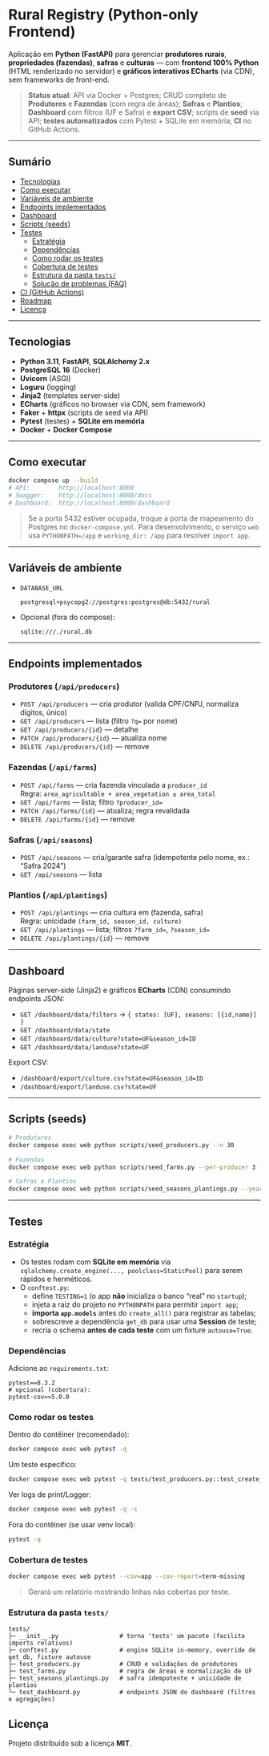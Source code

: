 # Rural Registry (Python-only Frontend)

Aplicação em **Python (FastAPI)** para gerenciar **produtores rurais**, **propriedades (fazendas)**, **safras** e **culturas** — com **frontend 100% Python** (HTML renderizado no servidor) e **gráficos interativos ECharts** (via CDN), sem frameworks de front-end.

> **Status atual**: API via Docker + Postgres; CRUD completo de **Produtores** e **Fazendas** (com regra de áreas); **Safras** e **Plantios**; **Dashboard** com filtros (UF e Safra) e **export CSV**; scripts de **seed** via API; **testes automatizados** com Pytest + SQLite em memória; **CI** no GitHub Actions.

---

## Sumário

- [Tecnologias](#tecnologias)
- [Como executar](#como-executar)
- [Variáveis de ambiente](#variáveis-de-ambiente)
- [Endpoints implementados](#endpoints-implementados)
- [Dashboard](#dashboard)
- [Scripts (seeds)](#scripts-seeds)
- [Testes](#testes)
  - [Estratégia](#estratégia)
  - [Dependências](#dependências)
  - [Como rodar os testes](#como-rodar-os-testes)
  - [Cobertura de testes](#cobertura-de-testes)
  - [Estrutura da pasta `tests/`](#estrutura-da-pasta-tests)
  - [Solução de problemas (FAQ)](#solução-de-problemas-faq)
- [CI (GitHub Actions)](#ci-github-actions)
- [Roadmap](#roadmap)
- [Licença](#licença)

---

## Tecnologias

- **Python 3.11**, **FastAPI**, **SQLAlchemy 2.x**
- **PostgreSQL 16** (Docker)
- **Uvicorn** (ASGI)
- **Loguru** (logging)
- **Jinja2** (templates server-side)
- **ECharts** (gráficos no browser via CDN, sem framework)
- **Faker** + **httpx** (scripts de seed via API)
- **Pytest** (testes) + **SQLite em memória**
- **Docker** + **Docker Compose**

---

## Como executar

```bash
docker compose up --build
# API:        http://localhost:8000
# Swagger:    http://localhost:8000/docs
# Dashboard:  http://localhost:8000/dashboard
```

> Se a porta 5432 estiver ocupada, troque a porta de mapeamento do Postgres no `docker-compose.yml`.
> Para desenvolvimento, o serviço `web` usa `PYTHONPATH=/app` e `working_dir: /app` para resolver `import app`.

---

## Variáveis de ambiente

- `DATABASE_URL`
  ```
  postgresql+psycopg2://postgres:postgres@db:5432/rural
  ```
- Opcional (fora do compose):
  ```
  sqlite:///./rural.db
  ```

---

## Endpoints implementados

### Produtores (`/api/producers`)
- `POST /api/producers` — cria produtor (valida CPF/CNPJ, normaliza dígitos, único)
- `GET /api/producers` — lista (filtro `?q=` por nome)
- `GET /api/producers/{id}` — detalhe
- `PATCH /api/producers/{id}` — atualiza nome
- `DELETE /api/producers/{id}` — remove

### Fazendas (`/api/farms`)
- `POST /api/farms` — cria fazenda vinculada a `producer_id`  
  Regra: `area_agricultable + area_vegetation ≤ area_total`
- `GET /api/farms` — lista; filtro `?producer_id=`
- `PATCH /api/farms/{id}` — atualiza; regra revalidada
- `DELETE /api/farms/{id}` — remove

### Safras (`/api/seasons`)
- `POST /api/seasons` — cria/garante safra (idempotente pelo nome, ex.: “Safra 2024”)
- `GET /api/seasons` — lista

### Plantios (`/api/plantings`)
- `POST /api/plantings` — cria cultura em (fazenda, safra)  
  Regra: unicidade `(farm_id, season_id, culture)`
- `GET /api/plantings` — lista; filtros `?farm_id=`, `?season_id=`
- `DELETE /api/plantings/{id}` — remove

---

## Dashboard

Páginas server-side (Jinja2) e gráficos **ECharts** (CDN) consumindo endpoints JSON:
- `GET /dashboard/data/filters` → `{ states: [UF], seasons: [{id,name}] }`
- `GET /dashboard/data/state`
- `GET /dashboard/data/culture?state=UF&season_id=ID`
- `GET /dashboard/data/landuse?state=UF`

Export CSV:
- `/dashboard/export/culture.csv?state=UF&season_id=ID`
- `/dashboard/export/landuse.csv?state=UF`

---

## Scripts (seeds)

```bash
# Produtores
docker compose exec web python scripts/seed_producers.py --n 30

# Fazendas
docker compose exec web python scripts/seed_farms.py --per-producer 3 --seed 42

# Safras e Plantios
docker compose exec web python scripts/seed_seasons_plantings.py --year-start 2021 --year-end 2025 --min-cult 1 --max-cult 3 --seed 7
```

---

## Testes

### Estratégia
- Os testes rodam com **SQLite em memória** via `sqlalchemy.create_engine(..., poolclass=StaticPool)` para serem rápidos e herméticos.
- O `conftest.py`:
  - define `TESTING=1` (o app **não** inicializa o banco “real” no `startup`);
  - injeta a raiz do projeto no `PYTHONPATH` para permitir `import app`;
  - **importa `app.models`** antes do `create_all()` para registrar as tabelas;
  - sobrescreve a dependência `get_db` para usar uma **Session** de teste;
  - recria o schema **antes de cada teste** com um fixture `autouse=True`.

### Dependências
Adicione ao `requirements.txt`:
```
pytest==8.3.2
# opcional (cobertura):
pytest-cov==5.0.0
```

### Como rodar os testes
Dentro do contêiner (recomendado):
```bash
docker compose exec web pytest -q
```

Um teste específico:
```bash
docker compose exec web pytest -q tests/test_producers.py::test_create_producer_ok
```

Ver logs de print/Logger:
```bash
docker compose exec web pytest -q -s
```

Fora do contêiner (se usar venv local):
```bash
pytest -q
```

### Cobertura de testes
```bash
docker compose exec web pytest --cov=app --cov-report=term-missing
```
> Gerará um relatório mostrando linhas não cobertas por teste.

### Estrutura da pasta `tests/`
```
tests/
├─ __init__.py                 # torna 'tests' um pacote (facilita imports relativos)
├─ conftest.py                 # engine SQLite in-memory, override de get_db, fixture autouse
├─ test_producers.py           # CRUD e validações de produtores
├─ test_farms.py               # regra de áreas e normalização de UF
├─ test_seasons_plantings.py   # safra idempotente + unicidade de plantios
└─ test_dashboard.py           # endpoints JSON do dashboard (filtros e agregações)
```


## Licença

Projeto distribuído sob a licença **MIT**.
